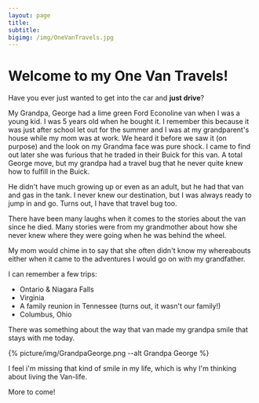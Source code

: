 ```yaml
---
layout: page
title: 
subtitle:
bigimg: /img/OneVanTravels.jpg
---
```



# Welcome to my One Van Travels!


Have you ever just wanted to get into the car and **just drive**? 

My Grandpa, George had a lime green Ford Econoline van when I was a young kid. I was 5 years old when he bought it. I remember this because it was just after school let out for the summer and I was at my grandparent's house while my mom was at work. We heard it before we saw it (on purpose) and the look on my Grandma face was pure shock. I came to find out later she was furious that he traded in their Buick for this van. A total George move, but my grandpa had a travel bug that he never quite knew how to fulfill in the Buick. 

He didn't have much growing up or even as an adult, but he had that van and gas in the tank. I never knew our destination, but I was always ready to jump in and go. Turns out, I have that travel bug too.

There have been many laughs when it comes to the stories about the van since he died. Many stories were from my grandmother about how she never knew where they were going when he was behind the wheel. 

My mom would chime in to say that she often didn't know my whereabouts either when it came to the adventures I would go on with my grandfather.

I can remember a few trips:

 * Ontario & Niagara Falls
 * Virginia 
 * A family reunion in Tennessee (turns out, it wasn't our family!)
 * Columbus, Ohio 


There was something about the way that van made my grandpa smile that stays with me today. 

{% picture/img/GrandpaGeorge.png --alt Grandpa George %}

I feel i'm missing that kind of smile in my life, which is why I'm thinking about living the Van-life. 



More to come! 
